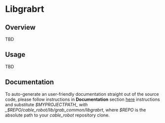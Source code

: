 # Libgrabrt

## Overview

TBD

## Usage

TBD

## Documentation

To auto-generate an user-friendly documentation straight out of the source code, please follow instructions in **Documentation** section [here](../README.md) instructions and substitute _$MYPROJECTPATH_ with _$REPO/cable_robot/lib/grab_common/libgrabrt_, where _$REPO_ is the absolute path to your _cable_robot_ repository clone.
